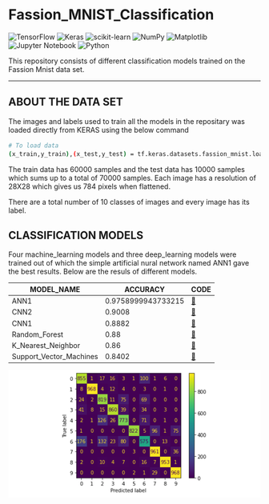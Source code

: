 # Fassion_MNIST_Classification
![TensorFlow](https://img.shields.io/badge/TensorFlow-%23FF6F00.svg?style=for-the-badge&logo=TensorFlow&logoColor=white) ![Keras](https://img.shields.io/badge/Keras-%23D00000.svg?style=for-the-badge&logo=Keras&logoColor=white) ![scikit-learn](https://img.shields.io/badge/scikit--learn-%23F7931E.svg?style=for-the-badge&logo=scikit-learn&logoColor=white) ![NumPy](https://img.shields.io/badge/numpy-%23013243.svg?style=for-the-badge&logo=numpy&logoColor=white) ![Matplotlib](https://img.shields.io/badge/Matplotlib-%23ffffff.svg?style=for-the-badge&logo=Matplotlib&logoColor=black) ![Jupyter Notebook](https://img.shields.io/badge/jupyter-%23FA0F00.svg?style=for-the-badge&logo=jupyter&logoColor=white) ![Python](https://img.shields.io/badge/python-3670A0?style=for-the-badge&logo=python&logoColor=ffdd54) 

This repository consists of different classification models trained on the Fassion Mnist data set.
____

## ABOUT THE DATA SET
The images and labels used to train all the models in the repositary was loaded directly from KERAS using the below command
```sh
# To load data
(x_train,y_train),(x_test,y_test) = tf.keras.datasets.fassion_mnist.load_data()
```
The train data has 60000 samples and the test data has 10000 samples which sums up to a total of 70000 samples.
Each image has a resolution of 28X28 which gives us 784 pixels when flattened.

There are a total number of 10 classes of images and every image has its label.

## CLASSIFICATION MODELS
Four machine_learning models and three deep_learning models were trained out of which the simple artificial nural network named ANN1 gave the best results. Below are the resuls of different models.

| MODEL_NAME  | ACCURACY | CODE | 
| ------------- | ------------- | ------------- |
| ANN1 | 0.9758999943733215  | [🔗](https://github.com/VIKNESH1211/Fassion_MNIST_Classification/blob/main/ANN_1/Fashion_MNIST_ANN.ipynb) |
| CNN2  | 0.9008 | [🔗](https://github.com/VIKNESH1211/Fassion_MNIST_Classification/blob/main/CNN2/Fassion_mnist_cnn2.ipynb) |
| CNN1 | 0.8882 | [🔗](https://github.com/VIKNESH1211/Fassion_MNIST_Classification/blob/main/CNN1/Fassion_MNIST1_CNN.ipynb) |
| Random_Forest | 0.88 | [🔗](https://github.com/VIKNESH1211/Fassion_MNIST_Classification/blob/main/Random%20forest/Fashion_MNIST_RFC.ipynb) |
| K_Nearest_Neighbor | 0.86 | [🔗](https://github.com/VIKNESH1211/Fassion_MNIST_Classification/blob/main/KNN/Fashion_MNIST_KNN.ipynb) |
| Support_Vector_Machines | 0.8402 | [🔗](https://github.com/VIKNESH1211/Fassion_MNIST_Classification/blob/main/Support%20Vector%20Machines/Fassion_MNIST_classifiers.ipynb) |

<p align="center" style="background-color:#FFFFFF;">
  <img src="https://github.com/VIKNESH1211/Fassion_MNIST_Classification/blob/main/KNN/confusion%20matrix.png" width="300" alt="accessibility text" style = "background-color:#FFFFFF;">
</p>
